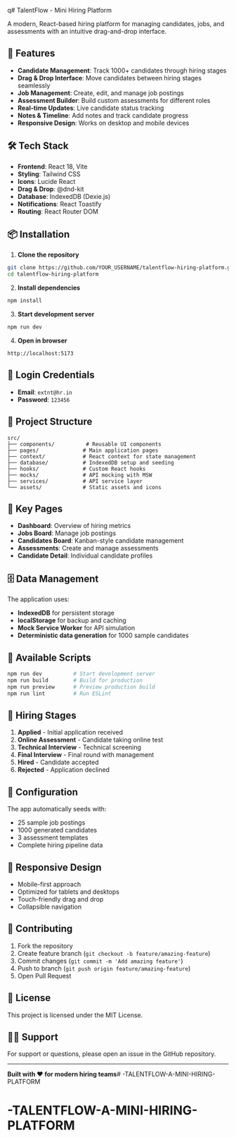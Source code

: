 q# TalentFlow - Mini Hiring Platform

A modern, React-based hiring platform for managing candidates, jobs, and assessments with an intuitive drag-and-drop interface.

## 🚀 Features

- **Candidate Management**: Track 1000+ candidates through hiring stages
- **Drag & Drop Interface**: Move candidates between hiring stages seamlessly  
- **Job Management**: Create, edit, and manage job postings
- **Assessment Builder**: Build custom assessments for different roles
- **Real-time Updates**: Live candidate status tracking
- **Notes & Timeline**: Add notes and track candidate progress
- **Responsive Design**: Works on desktop and mobile devices

## 🛠️ Tech Stack

- **Frontend**: React 18, Vite
- **Styling**: Tailwind CSS
- **Icons**: Lucide React
- **Drag & Drop**: @dnd-kit
- **Database**: IndexedDB (Dexie.js)
- **Notifications**: React Toastify
- **Routing**: React Router DOM

## 📦 Installation

1. **Clone the repository**
```bash
git clone https://github.com/YOUR_USERNAME/talentflow-hiring-platform.git
cd talentflow-hiring-platform
```

2. **Install dependencies**
```bash
npm install
```

3. **Start development server**
```bash
npm run dev
```

4. **Open in browser**
```
http://localhost:5173
```

## 🔐 Login Credentials

- **Email**: `extnt@hr.in`
- **Password**: `123456`

## 📁 Project Structure

```
src/
├── components/          # Reusable UI components
├── pages/              # Main application pages
├── context/            # React context for state management
├── database/           # IndexedDB setup and seeding
├── hooks/              # Custom React hooks
├── mocks/              # API mocking with MSW
├── services/           # API service layer
└── assets/             # Static assets and icons
```

## 🎯 Key Pages

- **Dashboard**: Overview of hiring metrics
- **Jobs Board**: Manage job postings
- **Candidates Board**: Kanban-style candidate management
- **Assessments**: Create and manage assessments
- **Candidate Detail**: Individual candidate profiles

## 🗄️ Data Management

The application uses:
- **IndexedDB** for persistent storage
- **localStorage** for backup and caching
- **Mock Service Worker** for API simulation
- **Deterministic data generation** for 1000 sample candidates

## 🚀 Available Scripts

```bash
npm run dev          # Start development server
npm run build        # Build for production
npm run preview      # Preview production build
npm run lint         # Run ESLint
```

## 🎨 Hiring Stages

1. **Applied** - Initial application received
2. **Online Assessment** - Candidate taking online test
3. **Technical Interview** - Technical screening
4. **Final Interview** - Final round with management
5. **Hired** - Candidate accepted
6. **Rejected** - Application declined

## 🔧 Configuration

The app automatically seeds with:
- 25 sample job postings
- 1000 generated candidates
- 3 assessment templates
- Complete hiring pipeline data

## 📱 Responsive Design

- Mobile-first approach
- Optimized for tablets and desktops
- Touch-friendly drag and drop
- Collapsible navigation

## 🤝 Contributing

1. Fork the repository
2. Create feature branch (`git checkout -b feature/amazing-feature`)
3. Commit changes (`git commit -m 'Add amazing feature'`)
4. Push to branch (`git push origin feature/amazing-feature`)
5. Open Pull Request

## 📄 License

This project is licensed under the MIT License.

## 🙋‍♂️ Support

For support or questions, please open an issue in the GitHub repository.

---

**Built with ❤️ for modern hiring teams**# -TALENTFLOW-A-MINI-HIRING-PLATFORM
# -TALENTFLOW-A-MINI-HIRING-PLATFORM
